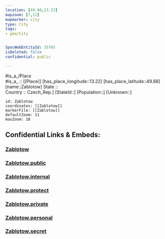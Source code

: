 ```yaml
---
location: [49.88,13.22] 
mapzoom: [7,12] 
mapmarker: city 
type: City
tags:
- geo/City


SpocWebEntityId: 35765
isDeleted: false
confidential: public

---
```

#is_a_/Place  
#is_a_ :: [[Place]] 
[has_place_longitude::13.22] 
[has_place_latitude::49.88] 
[name::Zablotow] 
State ::  
Country :: Czech_Rep.] 
[StateId::] 
[Population::] 
[Unknown::] 


```leaflet
id: Zablotow
coordinates: [[Zablotow]] 
markerFile: [[Zablotow]] 
defaultZoom: 11 
maxZoom: 18
```


## Confidential Links & Embeds: 

### [Zablotow](/_Standards/Earth/Continent/Europe/Europe~Central/Czech_Republic/regions~Czech_Republic/Plzeňský/City/Zablotow.md) 

### [Zablotow.public](/_public/Earth/Continent/Europe/Europe~Central/Czech_Republic/regions~Czech_Republic/Plzeňský/City/Zablotow.public.md) 

### [Zablotow.internal](/_internal/Earth/Continent/Europe/Europe~Central/Czech_Republic/regions~Czech_Republic/Plzeňský/City/Zablotow.internal.md) 

### [Zablotow.protect](/_protect/Earth/Continent/Europe/Europe~Central/Czech_Republic/regions~Czech_Republic/Plzeňský/City/Zablotow.protect.md) 

### [Zablotow.private](/_private/Earth/Continent/Europe/Europe~Central/Czech_Republic/regions~Czech_Republic/Plzeňský/City/Zablotow.private.md) 

### [Zablotow.personal](/_personal/Earth/Continent/Europe/Europe~Central/Czech_Republic/regions~Czech_Republic/Plzeňský/City/Zablotow.personal.md) 

### [Zablotow.secret](/_secret/Earth/Continent/Europe/Europe~Central/Czech_Republic/regions~Czech_Republic/Plzeňský/City/Zablotow.secret.md)

